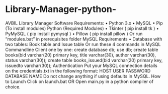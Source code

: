 # Library-Manager-python-

AVBIL Library Manager
Software Requirements:
•	Python 3.x
•	MySQL
•	Pip (To install modules)
Python (Required Modules)
•	Tkinter ( pip install tk )
•	PyMySQL ( pip install pymysql )
•	Pillow ( pip install pillow )
Or run “modules.bat” in prerequisites folder
MySQL Requirements
•	Database with two tables: Book table and Issue table
Or run these 4 commands in MySQL Commandline Client one by one:
create database db;
use db;
create table books(bid varchar(20) primary key, title varchar(30), author varchar(30), status varchar(30));
create table books_issued(bid varchar(20) primary key, issuedto varchar(30));
Authentication
Put your MySQL connection details on the credentials.txt in the following format:
HOST
USER
PASSWORD	
DATABASE NAME
Do not change anything if using defaults in MySQL.
How to Launch
Click on launch.bat
OR 
Open main.py in a python compiler of choice.
